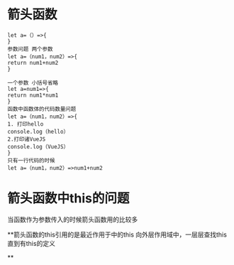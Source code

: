 # 箭头函数
~~~
let a=（）=>{
}
参数问题 两个参数
let a=（num1，num2）=>{
return num1+num2
}

一个参数 小括号省略
let a=num1=>{
return num1*num1
}
函数中函数体的代码数量问题
let a=（num1，num2）=>{
1. 打印hello
console.log（hello）
2.打印诸VueJS
console.log（VueJS）
}
只有一行代码的时候
let a=（num1，num2）=>num1+num2
~~~
# 箭头函数中this的问题
当函数作为参数传入的时候箭头函数用的比较多

**箭头函数的this引用的是最近作用于中的this
向外层作用域中，一层层查找this 直到有this的定义

**